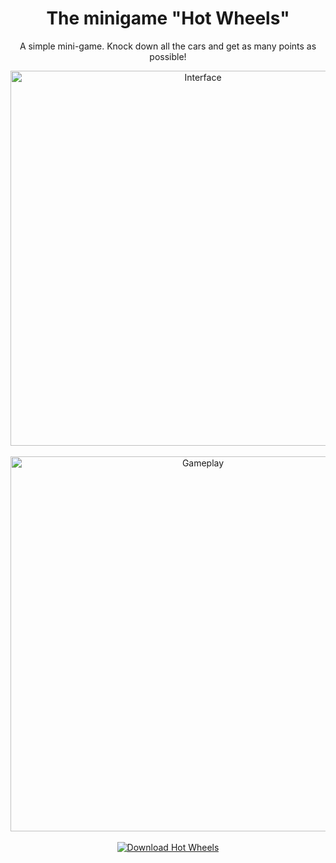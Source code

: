 <h1 align="center">The minigame "Hot Wheels"</h1>
<p align="center">
A simple mini-game. Knock down all the cars and get as many points as possible!

<div align="center">
  <img src="https://github.com/user-attachments/assets/de1525a4-6792-4365-ace7-4da9493a5389" alt="Interface" width="600">
</div>
<br>
<div align="center">
  <img src="https://github.com/user-attachments/assets/d7d2db79-0f20-43fa-b3f2-e387435ca45a" alt="Gameplay" width="600">
</div>
<br>
<div align="center">
  <a href="https://renovate.itch.io/hotwheels">
    <img src="https://img.shields.io/badge/Download-Hot_Wheels-blue?style=for-the-badge" alt="Download Hot Wheels">
  </a>
</div>
